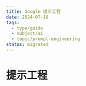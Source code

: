 ```yaml
---
title: Google 提示工程
date: 2024-07-18
tags:
  - type/guide
  - subject/ai
  - topic/prompt-engineering
status: migrated
---
```


# 提示工程 